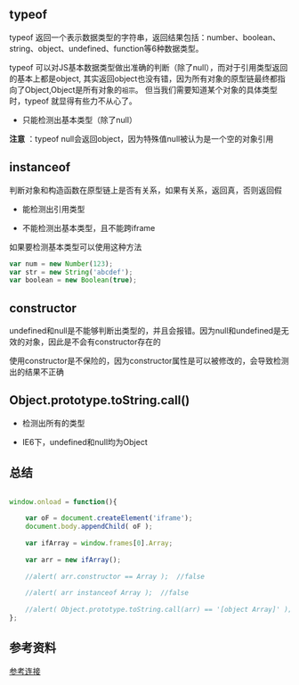 ## typeof

typeof 返回一个表示数据类型的字符串，返回结果包括：number、boolean、string、object、undefined、function等6种数据类型。

typeof 可以对JS基本数据类型做出准确的判断（除了null），而对于引用类型返回的基本上都是object, 其实返回object也没有错，因为所有对象的原型链最终都指向了Object,Object是所有对象的`祖宗`。 但当我们需要知道某个对象的具体类型时，typeof 就显得有些力不从心了。

- 只能检测出基本类型（除了null）

**注意** ：typeof  null会返回object，因为特殊值null被认为是一个空的对象引用

## instanceof

判断对象和构造函数在原型链上是否有关系，如果有关系，返回真，否则返回假

- 能检测出引用类型

- 不能检测出基本类型，且不能跨iframe

如果要检测基本类型可以使用这种方法
```javascript
var num = new Number(123);
var str = new String('abcdef');
var boolean = new Boolean(true);
```

## constructor

undefined和null是不能够判断出类型的，并且会报错。因为null和undefined是无效的对象，因此是不会有constructor存在的

使用constructor是不保险的，因为constructor属性是可以被修改的，会导致检测出的结果不正确

## Object.prototype.toString.call()

- 检测出所有的类型

- IE6下，undefined和null均为Object

## 总结

```javascript

window.onload = function(){
	
	var oF = document.createElement('iframe');
	document.body.appendChild( oF );
	
	var ifArray = window.frames[0].Array;
	
	var arr = new ifArray();
	
	//alert( arr.constructor == Array );  //false
	
	//alert( arr instanceof Array );  //false
	
	//alert( Object.prototype.toString.call(arr) == '[object Array]' );  //true
};
```

## 参考资料

[参考连接](https://juejin.cn/post/6844904053651030030#heading-11)